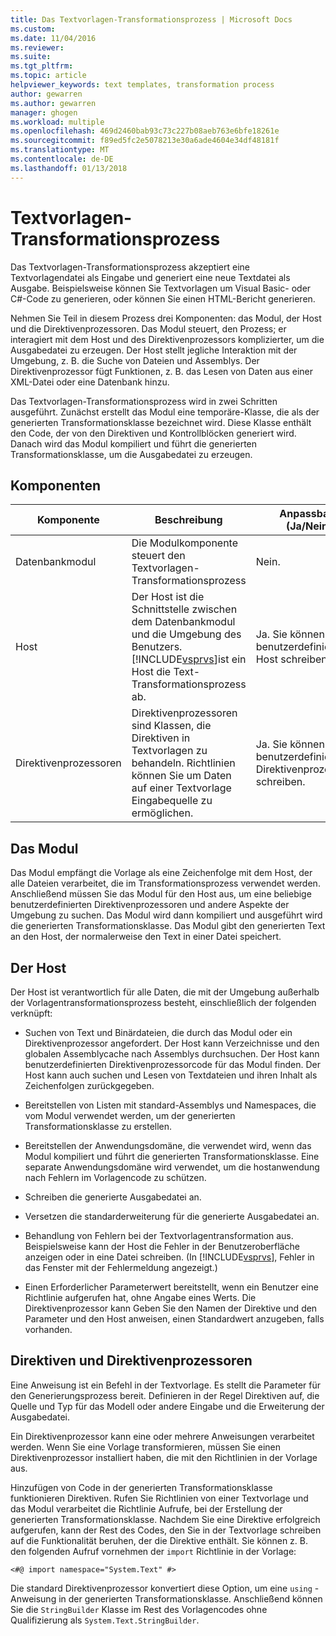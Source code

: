 ```yaml
---
title: Das Textvorlagen-Transformationsprozess | Microsoft Docs
ms.custom: 
ms.date: 11/04/2016
ms.reviewer: 
ms.suite: 
ms.tgt_pltfrm: 
ms.topic: article
helpviewer_keywords: text templates, transformation process
author: gewarren
ms.author: gewarren
manager: ghogen
ms.workload: multiple
ms.openlocfilehash: 469d2460bab93c73c227b08aeb763e6bfe18261e
ms.sourcegitcommit: f89ed5fc2e5078213e30a6ade4604e34df48181f
ms.translationtype: MT
ms.contentlocale: de-DE
ms.lasthandoff: 01/13/2018
---
```

# <a name="the-text-template-transformation-process"></a>Textvorlagen-Transformationsprozess
Das Textvorlagen-Transformationsprozess akzeptiert eine Textvorlagendatei als Eingabe und generiert eine neue Textdatei als Ausgabe. Beispielsweise können Sie Textvorlagen um Visual Basic- oder C#-Code zu generieren, oder können Sie einen HTML-Bericht generieren.  
  
 Nehmen Sie Teil in diesem Prozess drei Komponenten: das Modul, der Host und die Direktivenprozessoren. Das Modul steuert, den Prozess; er interagiert mit dem Host und des Direktivenprozessors komplizierter, um die Ausgabedatei zu erzeugen. Der Host stellt jegliche Interaktion mit der Umgebung, z. B. die Suche von Dateien und Assemblys. Der Direktivenprozessor fügt Funktionen, z. B. das Lesen von Daten aus einer XML-Datei oder eine Datenbank hinzu.  
  
 Das Textvorlagen-Transformationsprozess wird in zwei Schritten ausgeführt. Zunächst erstellt das Modul eine temporäre-Klasse, die als der generierten Transformationsklasse bezeichnet wird. Diese Klasse enthält den Code, der von den Direktiven und Kontrollblöcken generiert wird. Danach wird das Modul kompiliert und führt die generierten Transformationsklasse, um die Ausgabedatei zu erzeugen.  
  
## <a name="components"></a>Komponenten  
  
|Komponente|Beschreibung|Anpassbare (Ja/Nein)|  
|---------------|-----------------|------------------------------|  
|Datenbankmodul|Die Modulkomponente steuert den Textvorlagen-Transformationsprozess|Nein.|  
|Host|Der Host ist die Schnittstelle zwischen dem Datenbankmodul und die Umgebung des Benutzers. [!INCLUDE[vsprvs](../code-quality/includes/vsprvs_md.md)]ist ein Host die Text-Transformationsprozess ab.|Ja. Sie können einen benutzerdefinierten Host schreiben.|  
|Direktivenprozessoren|Direktivenprozessoren sind Klassen, die Direktiven in Textvorlagen zu behandeln. Richtlinien können Sie um Daten auf einer Textvorlage Eingabequelle zu ermöglichen.|Ja. Sie können benutzerdefinierte Direktivenprozessoren schreiben.|  
  
## <a name="the-engine"></a>Das Modul  
 Das Modul empfängt die Vorlage als eine Zeichenfolge mit dem Host, der alle Dateien verarbeitet, die im Transformationsprozess verwendet werden. Anschließend müssen Sie das Modul für den Host aus, um eine beliebige benutzerdefinierten Direktivenprozessoren und andere Aspekte der Umgebung zu suchen. Das Modul wird dann kompiliert und ausgeführt wird die generierten Transformationsklasse. Das Modul gibt den generierten Text an den Host, der normalerweise den Text in einer Datei speichert.  
  
## <a name="the-host"></a>Der Host  
 Der Host ist verantwortlich für alle Daten, die mit der Umgebung außerhalb der Vorlagentransformationsprozess besteht, einschließlich der folgenden verknüpft:  
  
-   Suchen von Text und Binärdateien, die durch das Modul oder ein Direktivenprozessor angefordert. Der Host kann Verzeichnisse und den globalen Assemblycache nach Assemblys durchsuchen. Der Host kann benutzerdefinierten Direktivenprozessorcode für das Modul finden. Der Host kann auch suchen und Lesen von Textdateien und ihren Inhalt als Zeichenfolgen zurückgegeben.  
  
-   Bereitstellen von Listen mit standard-Assemblys und Namespaces, die vom Modul verwendet werden, um der generierten Transformationsklasse zu erstellen.  
  
-   Bereitstellen der Anwendungsdomäne, die verwendet wird, wenn das Modul kompiliert und führt die generierten Transformationsklasse. Eine separate Anwendungsdomäne wird verwendet, um die hostanwendung nach Fehlern im Vorlagencode zu schützen.  
  
-   Schreiben die generierte Ausgabedatei an.  
  
-   Versetzen die standarderweiterung für die generierte Ausgabedatei an.  
  
-   Behandlung von Fehlern bei der Textvorlagentransformation aus. Beispielsweise kann der Host die Fehler in der Benutzeroberfläche anzeigen oder in eine Datei schreiben. (In [!INCLUDE[vsprvs](../code-quality/includes/vsprvs_md.md)], Fehler in das Fenster mit der Fehlermeldung angezeigt.)  
  
-   Einen Erforderlicher Parameterwert bereitstellt, wenn ein Benutzer eine Richtlinie aufgerufen hat, ohne Angabe eines Werts. Die Direktivenprozessor kann Geben Sie den Namen der Direktive und den Parameter und den Host anweisen, einen Standardwert anzugeben, falls vorhanden.  
  
## <a name="directives-and-directive-processors"></a>Direktiven und Direktivenprozessoren  
 Eine Anweisung ist ein Befehl in der Textvorlage. Es stellt die Parameter für den Generierungsprozess bereit. Definieren in der Regel Direktiven auf, die Quelle und Typ für das Modell oder andere Eingabe und die Erweiterung der Ausgabedatei.  
  
 Ein Direktivenprozessor kann eine oder mehrere Anweisungen verarbeitet werden. Wenn Sie eine Vorlage transformieren, müssen Sie einen Direktivenprozessor installiert haben, die mit den Richtlinien in der Vorlage aus.  
  
 Hinzufügen von Code in der generierten Transformationsklasse funktionieren Direktiven. Rufen Sie Richtlinien von einer Textvorlage und das Modul verarbeitet die Richtlinie Aufrufe, bei der Erstellung der generierten Transformationsklasse. Nachdem Sie eine Direktive erfolgreich aufgerufen, kann der Rest des Codes, den Sie in der Textvorlage schreiben auf die Funktionalität beruhen, der die Direktive enthält. Sie können z. B. den folgenden Aufruf vornehmen der `import` Richtlinie in der Vorlage:  
  
 `<#@ import namespace="System.Text" #>`  
  
 Die standard Direktivenprozessor konvertiert diese Option, um eine `using` -Anweisung in der generierten Transformationsklasse. Anschließend können Sie die `StringBuilder` Klasse im Rest des Vorlagencodes ohne Qualifizierung als `System.Text.StringBuilder`.